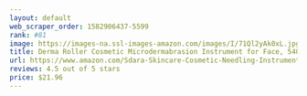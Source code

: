 ```yaml
---
layout: default 
﻿web_scraper_order: 1582906437-5599
rank: #81
image: https://images-na.ssl-images-amazon.com/images/I/71Ql2yAk0xL.jpg
title: Derma Roller Cosmetic Microdermabrasion Instrument for Face, 540 Titanium Micro…
url: https://www.amazon.com/Sdara-Skincare-Cosmetic-Needling-Instrument/dp/B073CFR8R4/ref=zg_mw_beauty_81?_encoding=UTF8&psc=1&refRID=YYBFCP7S84ZRSDXVY198
reviews: 4.5 out of 5 stars
price: $21.96 
---
```

